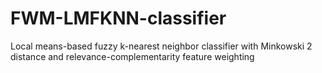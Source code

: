 # FWM-LMFKNN-classifier
Local means-based fuzzy k-nearest neighbor classifier with Minkowski 2 distance and relevance-complementarity feature weighting
